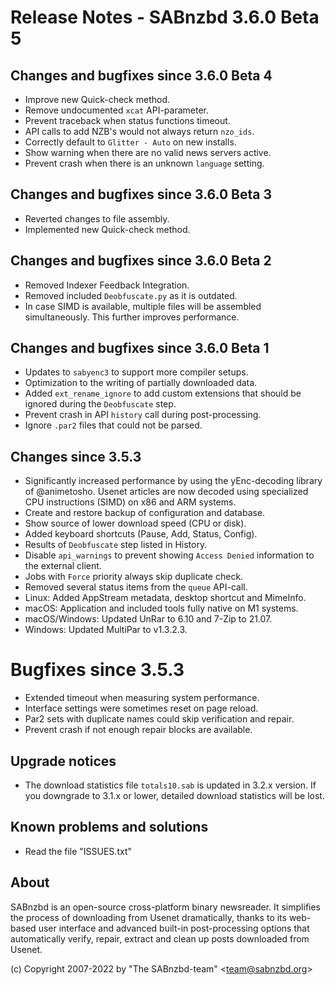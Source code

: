 Release Notes - SABnzbd 3.6.0 Beta 5
=========================================================

## Changes and bugfixes since 3.6.0 Beta 4
- Improve new Quick-check method.
- Remove undocumented `xcat` API-parameter.
- Prevent traceback when status functions timeout.
- API calls to add NZB's would not always return `nzo_ids`.
- Correctly default to `Glitter - Auto` on new installs.
- Show warning when there are no valid news servers active.
- Prevent crash when there is an unknown `language` setting.

## Changes and bugfixes since 3.6.0 Beta 3
- Reverted changes to file assembly.
- Implemented new Quick-check method.

## Changes and bugfixes since 3.6.0 Beta 2
- Removed Indexer Feedback Integration.
- Removed included `Deobfuscate.py` as it is outdated.
- In case SIMD is available, multiple files will be assembled
  simultaneously. This further improves performance.

## Changes and bugfixes since 3.6.0 Beta 1
- Updates to `sabyenc3` to support more compiler setups.
- Optimization to the writing of partially downloaded data.
- Added `ext_rename_ignore` to add custom extensions that should
  be ignored during the `Deobfuscate` step.
- Prevent crash in API `history` call during post-processing.
- Ignore `.par2` files that could not be parsed.

## Changes since 3.5.3
- Significantly increased performance by using the yEnc-decoding
  library of @animetosho. Usenet articles are now decoded using
  specialized CPU instructions (SIMD) on x86 and ARM systems.
- Create and restore backup of configuration and database.
- Show source of lower download speed (CPU or disk).
- Added keyboard shortcuts (Pause, Add, Status, Config).
- Results of `Deobfuscate` step listed in History.
- Disable `api_warnings` to prevent showing `Access Denied`
  information to the external client.
- Jobs with `Force` priority always skip duplicate check.
- Removed several status items from the `queue` API-call.
- Linux: Added AppStream metadata, desktop shortcut and MimeInfo.
- macOS: Application and included tools fully native on M1 systems.
- macOS/Windows: Updated UnRar to 6.10 and 7-Zip to 21.07.
- Windows: Updated MultiPar to v1.3.2.3.

# Bugfixes since 3.5.3
- Extended timeout when measuring system performance.
- Interface settings were sometimes reset on page reload.
- Par2 sets with duplicate names could skip verification and repair.
- Prevent crash if not enough repair blocks are available.

## Upgrade notices
- The download statistics file `totals10.sab` is updated in 3.2.x
  version. If you downgrade to 3.1.x or lower, detailed download
  statistics will be lost.

## Known problems and solutions
- Read the file "ISSUES.txt"

## About
  SABnzbd is an open-source cross-platform binary newsreader.
  It simplifies the process of downloading from Usenet dramatically, thanks
  to its web-based user interface and advanced built-in post-processing options
  that automatically verify, repair, extract and clean up posts downloaded
  from Usenet.

  (c) Copyright 2007-2022 by "The SABnzbd-team" \<team@sabnzbd.org\>
